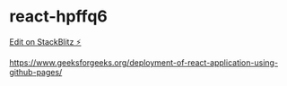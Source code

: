 # react-hpffq6

[Edit on StackBlitz ⚡️](https://stackblitz.com/edit/react-hpffq6)

https://www.geeksforgeeks.org/deployment-of-react-application-using-github-pages/